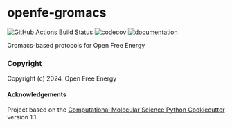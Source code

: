 openfe-gromacs
==============================
[//]: # (Badges)
[![GitHub Actions Build Status](https://github.com/OpenFreeEnergy/openfe-gromacs/workflows/CI/badge.svg)](https://github.com/OpenFreeEnergy/openfe-gromacs/actions?query=workflow%3ACI)
[![codecov](https://codecov.io/gh/OpenFreeEnergy/openfe-gromacs/branch/main/graph/badge.svg)](https://codecov.io/gh/OpenFreeEnergy/openfe-gromacs/branch/main)
[![documentation](https://readthedocs.org/projects/openfe-gromacs/badge/?version=latest)](https://openfe-gromacs.readthedocs.io/en/latest/?badge=latest)

Gromacs-based protocols for Open Free Energy

### Copyright

Copyright (c) 2024, Open Free Energy


#### Acknowledgements

Project based on the
[Computational Molecular Science Python Cookiecutter](https://github.com/molssi/cookiecutter-cms) version 1.1.
